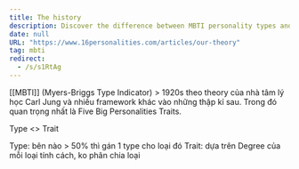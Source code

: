 ```yaml
---
title: The history
description: Discover the difference between MBTI personality types and Big Five traits, explaining how types categorize over 50% traits while Big Five measures personality degrees without strict types.
date: null
URL: "https://www.16personalities.com/articles/our-theory"
tag: mbti
redirect:
  - /s/s1RtAg
---
```


[[MBTI]] (Myers-Briggs Type Indicator) > 1920s theo theory của nhà tâm lý học Carl Jung và nhiều framework khác vào những thập kỉ sau. Trong đó quan trọng nhất là Five Big Personalities Traits.

Type <> Trait

Type: bên nào > 50% thì gán 1 type cho loại đó
Trait: dựa trên Degree của mỗi loại tính cách, ko phân chia loại

